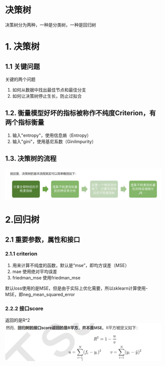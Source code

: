 # 决策树
决策树分为两种，一种是分类树，一种是回归树
# 1. 决策树
## 1.1 关键问题
关键的两个问题
1. 如何从数据中找出最佳节点和最佳分支
2. 如何让决策树停止生长，防止过拟合

## 1.2. 衡量模型好坏的指标被称作不纯度Criterion，有两个指标衡量
1. 输入"entropy"，使用信息熵（Entropy）
2. 输入"gini"，使用基尼系数（GiniImpurity）

## 1.3. 决策树的流程
![alt text](image-2.png)

# 2.回归树
## 2.1 重要参数，属性和接口
### 2.1.1 criterion
1. 用来计算不纯度的函数，默认是“mse”，即均方误差（MSE）
2. mae 使用绝对平均误差
3. friedman_mse 使用friedman_mse

默认loss使用的是MSE，但是由于实际上优化需要，所以sklearn计算使用-MSE，即neg_mean_squared_error
### 2.2.2 接口score
返回的是R^2
![alt text](image-3.png)
